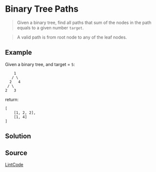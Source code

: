 # Binary Tree Paths

> Given a binary tree, find all paths that sum of the nodes in the path equals to a given number `target`.

> A valid path is from root node to any of the leaf nodes.

## Example

Given a binary tree, and target = `5`:

```
    1
   / \
  2   4
 / \
2   3
```

return:

```
[
	[1, 2, 2],
	[1, 4]
]
```

## Solution


## Source

[LintCode](http://www.lintcode.com/en/problem/binary-tree-path-sum/)